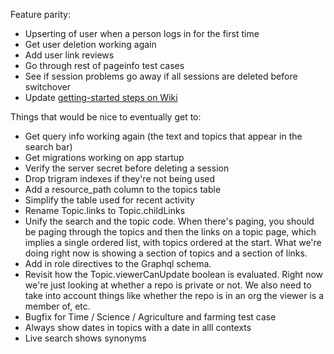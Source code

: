 Feature parity:
* Upserting of user when a person logs in for the first time
* Get user deletion working again
* Add user link reviews
* Go through rest of pageinfo test cases
* See if session problems go away if all sessions are deleted before switchover
* Update [getting-started steps on Wiki](https://github.com/emwalker/digraph/wiki/Getting-started-with-development)


Things that would be nice to eventually get to:
* Get query info working again (the text and topics that appear in the search bar)
* Get migrations working on app startup
* Verify the server secret before deleting a session
* Drop trigram indexes if they're not being used
* Add a resource_path column to the topics table
* Simplify the table used for recent activity
* Rename Topic.links to Topic.childLinks
* Unify the search and the topic code.  When there's paging, you should be paging through the topics and then the links on a topic page, which implies a single ordered list, with topics ordered at the start.  What we're doing right now is showing a section of topics and a section of links.
* Add in role directives to the Graphql schema.
* Revisit how the Topic.viewerCanUpdate boolean is evaluated.  Right now we're just looking at whether a repo is private or not.  We also need to take into account things like whether the repo is in an org the viewer is a member of, etc.
* Bugfix for Time / Science / Agriculture and farming test case
* Always show dates in topics with a date in alll contexts
* Live search shows synonyms
